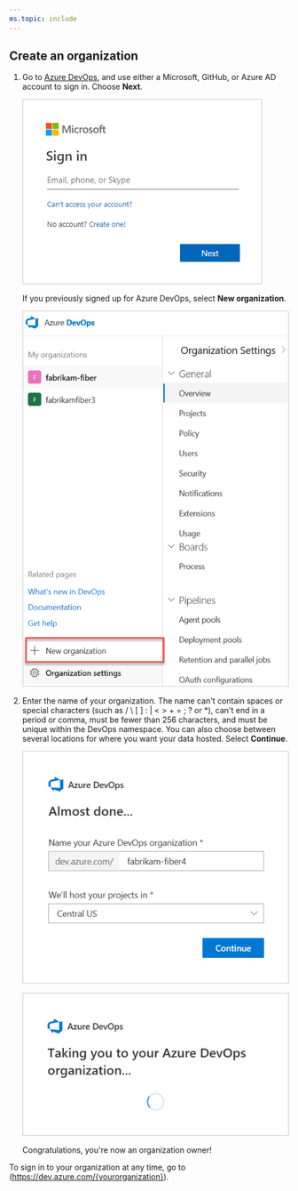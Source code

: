```yaml
---
ms.topic: include
---
```



## Create an organization

1. Go to [Azure DevOps](https://go.microsoft.com/fwlink/?LinkId=307137), and use either a Microsoft, GitHub, or Azure AD account to sign in. Choose **Next**.

	  ![Enter your email address](../organizations/accounts/_img/_shared/sign-in-to-azure-devops.png)

	  If you previously signed up for Azure DevOps, select **New organization**.

      ![Select New organization](../organizations/accounts/_img/_shared/create-new-organization.png)

2. Enter the name of your organization. The name can't contain spaces or special characters
 (such as / \ [ ] : | < > + = ; ? or &#42;), can't end in a period or comma, must be fewer than 256 characters, and must be unique within the DevOps namespace. You can also choose between several locations for where you want your data hosted. Select **Continue**.

   ![Create your organization in Azure DevOps](../organizations/accounts/_img/_shared/create-organization.png)

   ![Taking you to your organization notification](../organizations/accounts/_img/_shared/taking-you-to-your-azure-devops-organization.png)

   Congratulations, you're now an organization owner!

To sign in to your organization at any time, go to (https://dev.azure.com/{yourorganization}).





